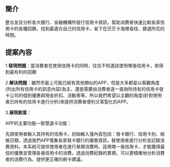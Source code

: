 ﻿## 簡介

整合並且分析各大銀行、金融機構所發行信用卡資訊，幫助消費者快速比較各家信用卡的各種回饋，找到最適合自己的信用卡，省下在茫茫卡海裡尋找、篩選所花的時間。

## 提案內容

1.**發現問題**：當消費者在使用信用卡的同時，往往不知道該使用哪張信用卡，來得到最有利的回饋

2.**解決問題**：雖然市面上可能已經有其他類似的APP，但是大多都是以客觀角度(列出所有信用卡的訊息內容)為主，還是需要由消費者逐一查詢所持有的信用卡發卡公司的個別優惠與現金折扣、活動等等，所以我們希望以主觀的角度(針對使用者已持有的信用卡進行分析)來提供消費者便利又客製化的APP。

3.**展現創意**：

APP的主要功能—智慧選卡功能：

先請使用者輸入其持有的信用卡，初始輸入僅內容包括：發卡銀行、信用卡別、結帳日期，透過我們APP蒐集各家發卡銀行的優惠資訊，替使用者進行分析並記錄消費資料。本系統可提供使用者在進行某類消費時，該用哪一張信用卡，才能獲得最佳的優惠並管理各張信用卡的消費，透過消費紀錄的累積，可以更精確地分析消費者的消費行為，提供更正確的刷卡建議。